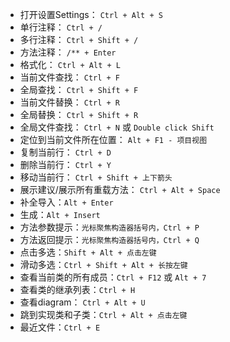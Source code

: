 + 打开设置Settings： `Ctrl + Alt + S`
+ 单行注释： `Ctrl + /`
+ 多行注释： `Ctrl + Shift + /`
+ 方法注释： `/** + Enter`
+ 格式化： `Ctrl + Alt + L`
+ 当前文件查找： `Ctrl + F`
+ 全局查找： `Ctrl + Shift + F`
+ 当前文件替换： `Ctrl + R`
+ 全局替换： `Ctrl + Shift + R`
+ 全局文件查找： `Ctrl + N` 或 `Double click Shift`
+ 定位到当前文件所在位置： `Alt + F1 - 项目视图`
+ 复制当前行： `Ctrl + D`
+ 删除当前行： `Ctrl + Y`
+ 移动当前行： `Ctrl + Shift + 上下箭头`
+ 展示建议/展示所有重载方法： `Ctrl + Alt + Space`
+ 补全导入：`Alt + Enter`
+ 生成：`Alt + Insert`
+ 方法参数提示：`光标聚焦构造器括号内，Ctrl + P`
+ 方法返回提示：`光标聚焦构造器括号内，Ctrl + Q`
+ 点击多选：`Shift + Alt + 点击左键`
+ 滑动多选：`Ctrl + Shift + Alt + 长按左键`
+ 查看当前类的所有成员：`Ctrl + F12` 或 `Alt + 7`
+ 查看类的继承列表：`Ctrl + H`
+ 查看diagram： `Ctrl + Alt + U`
+ 跳到实现类和子类：`Ctrl + Alt + 点击左键`
+ 最近文件：`Ctrl + E`

